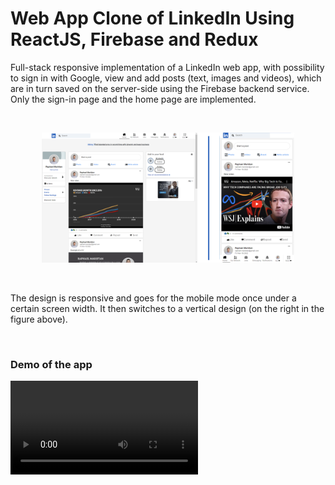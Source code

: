 # Web App Clone of LinkedIn Using ReactJS, Firebase and Redux

Full-stack responsive implementation of a LinkedIn web app, with possibility to sign in with Google, view and add posts (text, images and videos), which are in turn saved on the server-side using the Firebase backend service. Only the sign-in page and the home page are implemented. 

<br/>

<p align='center'>
<img src='./res/fused_screenshot.png' alt='linkedin-screenshot.png' width='80%' />
</p>

<br/>

The design is responsive and goes for the mobile mode once under a certain screen width. It then switches to a vertical design (on the right in the figure above).

<br/>

### Demo of the app

<video src="https://user-images.githubusercontent.com/33026272/205785874-5f97c0fb-e0ee-4c96-a12d-c88f64b31d74.mp4">
</video>


